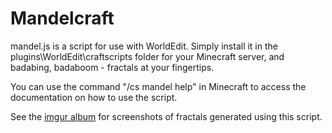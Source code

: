 Mandelcraft
===========

mandel.js is a script for use with WorldEdit.  Simply install it in the plugins\WorldEdit\craftscripts folder for your Minecraft server, and badabing, badaboom - fractals at your fingertips.

You can use the command "/cs mandel help" in Minecraft to access the documentation on how to use the script.

See the [imgur album](http://imgur.com/a/bAzhH) for screenshots of fractals generated using this script.

